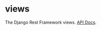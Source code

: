 # views

The Django Rest Framework views. [API Docs](https://www.django-rest-framework.org/api-guide/views/).
